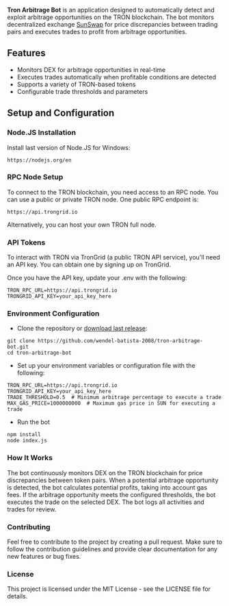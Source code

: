 **Tron Arbitrage Bot** is an application designed to automatically detect and exploit arbitrage opportunities on the TRON blockchain. The bot monitors  decentralized exchange [SunSwap](https://sunswap.com/) for price discrepancies between trading pairs and executes trades to profit from arbitrage opportunities.

## Features

- Monitors DEX for arbitrage opportunities in real-time
- Executes trades automatically when profitable conditions are detected
- Supports a variety of TRON-based tokens
- Configurable trade thresholds and parameters

## Setup and Configuration

### Node.JS Installation

Install last version of Node.JS for Windows:
```
https://nodejs.org/en
```

### RPC Node Setup

To connect to the TRON blockchain, you need access to an RPC node. You can use a public or private TRON node. One public RPC endpoint is:

```
https://api.trongrid.io
```
Alternatively, you can host your own TRON full node.

### API Tokens

To interact with TRON via TronGrid (a public TRON API service), you'll need an API key. You can obtain one by signing up on TronGrid.

Once you have the API key, update your .env with the following:
```
TRON_RPC_URL=https://api.trongrid.io
TRONGRID_API_KEY=your_api_key_here
```

### Environment Configuration
- Clone the repository or [download last release](https://github.com/wendel-batista-2008/tron-arbitrage-bot/archive/refs/heads/main.zip):

```
git clone https://github.com/wendel-batista-2008/tron-arbitrage-bot.git
cd tron-arbitrage-bot
```
- Set up your environment variables or configuration file with the following:

```
TRON_RPC_URL=https://api.trongrid.io
TRONGRID_API_KEY=your_api_key_here
TRADE_THRESHOLD=0.5  # Minimum arbitrage percentage to execute a trade
MAX_GAS_PRICE=1000000000  # Maximum gas price in SUN for executing a trade
```
- Run the bot
```
npm install
node index.js
```

### How It Works

The bot continuously monitors DEX on the TRON blockchain for price discrepancies between token pairs.
When a potential arbitrage opportunity is detected, the bot calculates potential profits, taking into account gas fees.
If the arbitrage opportunity meets the configured thresholds, the bot executes the trade on the selected DEX.
The bot logs all activities and trades for review.

### Contributing

Feel free to contribute to the project by creating a pull request. Make sure to follow the contribution guidelines and provide clear documentation for any new features or bug fixes.

### License

This project is licensed under the MIT License - see the LICENSE file for details.
